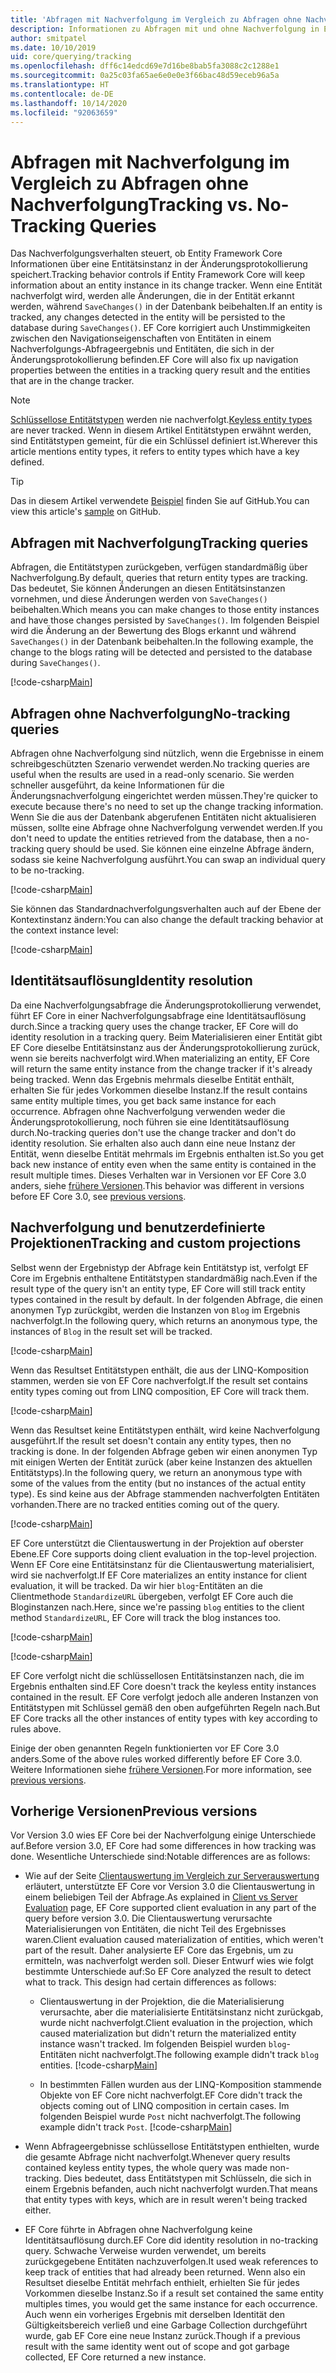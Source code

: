 ```yaml
---
title: 'Abfragen mit Nachverfolgung im Vergleich zu Abfragen ohne Nachverfolgung: EF Core'
description: Informationen zu Abfragen mit und ohne Nachverfolgung in Entity Framework Core
author: smitpatel
ms.date: 10/10/2019
uid: core/querying/tracking
ms.openlocfilehash: dff6c14edcd69e7d16be8bab5fa3088c2c1288e1
ms.sourcegitcommit: 0a25c03fa65ae6e0e0e3f66bac48d59eceb96a5a
ms.translationtype: HT
ms.contentlocale: de-DE
ms.lasthandoff: 10/14/2020
ms.locfileid: "92063659"
---
```

# <a name="tracking-vs-no-tracking-queries"></a><span data-ttu-id="6780e-103">Abfragen mit Nachverfolgung im Vergleich zu Abfragen ohne Nachverfolgung</span><span class="sxs-lookup"><span data-stu-id="6780e-103">Tracking vs. No-Tracking Queries</span></span>

<span data-ttu-id="6780e-104">Das Nachverfolgungsverhalten steuert, ob Entity Framework Core Informationen über eine Entitätsinstanz in der Änderungsprotokollierung speichert.</span><span class="sxs-lookup"><span data-stu-id="6780e-104">Tracking behavior controls if Entity Framework Core will keep information about an entity instance in its change tracker.</span></span> <span data-ttu-id="6780e-105">Wenn eine Entität nachverfolgt wird, werden alle Änderungen, die in der Entität erkannt werden, während `SaveChanges()` in der Datenbank beibehalten.</span><span class="sxs-lookup"><span data-stu-id="6780e-105">If an entity is tracked, any changes detected in the entity will be persisted to the database during `SaveChanges()`.</span></span> <span data-ttu-id="6780e-106">EF Core korrigiert auch Unstimmigkeiten zwischen den Navigationseigenschaften von Entitäten in einem Nachverfolgungs-Abfrageergebnis und Entitäten, die sich in der Änderungsprotokollierung befinden.</span><span class="sxs-lookup"><span data-stu-id="6780e-106">EF Core will also fix up navigation properties between the entities in a tracking query result and the entities that are in the change tracker.</span></span>

> [!NOTE]
> <span data-ttu-id="6780e-107">[Schlüssellose Entitätstypen](xref:core/modeling/keyless-entity-types) werden nie nachverfolgt.</span><span class="sxs-lookup"><span data-stu-id="6780e-107">[Keyless entity types](xref:core/modeling/keyless-entity-types) are never tracked.</span></span> <span data-ttu-id="6780e-108">Wenn in diesem Artikel Entitätstypen erwähnt werden, sind Entitätstypen gemeint, für die ein Schlüssel definiert ist.</span><span class="sxs-lookup"><span data-stu-id="6780e-108">Wherever this article mentions entity types, it refers to entity types which have a key defined.</span></span>

> [!TIP]  
> <span data-ttu-id="6780e-109">Das in diesem Artikel verwendete [Beispiel](https://github.com/dotnet/EntityFramework.Docs/tree/master/samples/core/Querying/Tracking) finden Sie auf GitHub.</span><span class="sxs-lookup"><span data-stu-id="6780e-109">You can view this article's [sample](https://github.com/dotnet/EntityFramework.Docs/tree/master/samples/core/Querying/Tracking) on GitHub.</span></span>

## <a name="tracking-queries"></a><span data-ttu-id="6780e-110">Abfragen mit Nachverfolgung</span><span class="sxs-lookup"><span data-stu-id="6780e-110">Tracking queries</span></span>

<span data-ttu-id="6780e-111">Abfragen, die Entitätstypen zurückgeben, verfügen standardmäßig über Nachverfolgung.</span><span class="sxs-lookup"><span data-stu-id="6780e-111">By default, queries that return entity types are tracking.</span></span> <span data-ttu-id="6780e-112">Das bedeutet, Sie können Änderungen an diesen Entitätsinstanzen vornehmen, und diese Änderungen werden von `SaveChanges()` beibehalten.</span><span class="sxs-lookup"><span data-stu-id="6780e-112">Which means you can make changes to those entity instances and have those changes persisted by `SaveChanges()`.</span></span> <span data-ttu-id="6780e-113">Im folgenden Beispiel wird die Änderung an der Bewertung des Blogs erkannt und während `SaveChanges()` in der Datenbank beibehalten.</span><span class="sxs-lookup"><span data-stu-id="6780e-113">In the following example, the change to the blogs rating will be detected and persisted to the database during `SaveChanges()`.</span></span>

[!code-csharp[Main](../../../samples/core/Querying/Tracking/Program.cs#Tracking)]

## <a name="no-tracking-queries"></a><span data-ttu-id="6780e-114">Abfragen ohne Nachverfolgung</span><span class="sxs-lookup"><span data-stu-id="6780e-114">No-tracking queries</span></span>

<span data-ttu-id="6780e-115">Abfragen ohne Nachverfolgung sind nützlich, wenn die Ergebnisse in einem schreibgeschützten Szenario verwendet werden.</span><span class="sxs-lookup"><span data-stu-id="6780e-115">No tracking queries are useful when the results are used in a read-only scenario.</span></span> <span data-ttu-id="6780e-116">Sie werden schneller ausgeführt, da keine Informationen für die Änderungsnachverfolgung eingerichtet werden müssen.</span><span class="sxs-lookup"><span data-stu-id="6780e-116">They're quicker to execute because there's no need to set up the change tracking information.</span></span> <span data-ttu-id="6780e-117">Wenn Sie die aus der Datenbank abgerufenen Entitäten nicht aktualisieren müssen, sollte eine Abfrage ohne Nachverfolgung verwendet werden.</span><span class="sxs-lookup"><span data-stu-id="6780e-117">If you don't need to update the entities retrieved from the database, then a no-tracking query should be used.</span></span> <span data-ttu-id="6780e-118">Sie können eine einzelne Abfrage ändern, sodass sie keine Nachverfolgung ausführt.</span><span class="sxs-lookup"><span data-stu-id="6780e-118">You can swap an individual query to be no-tracking.</span></span>

[!code-csharp[Main](../../../samples/core/Querying/Tracking/Program.cs#NoTracking)]

<span data-ttu-id="6780e-119">Sie können das Standardnachverfolgungsverhalten auch auf der Ebene der Kontextinstanz ändern:</span><span class="sxs-lookup"><span data-stu-id="6780e-119">You can also change the default tracking behavior at the context instance level:</span></span>

[!code-csharp[Main](../../../samples/core/Querying/Tracking/Program.cs#ContextDefaultTrackingBehavior)]

## <a name="identity-resolution"></a><span data-ttu-id="6780e-120">Identitätsauflösung</span><span class="sxs-lookup"><span data-stu-id="6780e-120">Identity resolution</span></span>

<span data-ttu-id="6780e-121">Da eine Nachverfolgungsabfrage die Änderungsprotokollierung verwendet, führt EF Core in einer Nachverfolgungsabfrage eine Identitätsauflösung durch.</span><span class="sxs-lookup"><span data-stu-id="6780e-121">Since a tracking query uses the change tracker, EF Core will do identity resolution in a tracking query.</span></span> <span data-ttu-id="6780e-122">Beim Materialisieren einer Entität gibt EF Core dieselbe Entitätsinstanz aus der Änderungsprotokollierung zurück, wenn sie bereits nachverfolgt wird.</span><span class="sxs-lookup"><span data-stu-id="6780e-122">When materializing an entity, EF Core will return the same entity instance from the change tracker if it's already being tracked.</span></span> <span data-ttu-id="6780e-123">Wenn das Ergebnis mehrmals dieselbe Entität enthält, erhalten Sie für jedes Vorkommen dieselbe Instanz.</span><span class="sxs-lookup"><span data-stu-id="6780e-123">If the result contains same entity multiple times, you get back same instance for each occurrence.</span></span> <span data-ttu-id="6780e-124">Abfragen ohne Nachverfolgung verwenden weder die Änderungsprotokollierung, noch führen sie eine Identitätsauflösung durch.</span><span class="sxs-lookup"><span data-stu-id="6780e-124">No-tracking queries don't use the change tracker and don't do identity resolution.</span></span> <span data-ttu-id="6780e-125">Sie erhalten also auch dann eine neue Instanz der Entität, wenn dieselbe Entität mehrmals im Ergebnis enthalten ist.</span><span class="sxs-lookup"><span data-stu-id="6780e-125">So you get back new instance of entity even when the same entity is contained in the result multiple times.</span></span> <span data-ttu-id="6780e-126">Dieses Verhalten war in Versionen vor EF Core 3.0 anders, siehe [frühere Versionen](#previous-versions).</span><span class="sxs-lookup"><span data-stu-id="6780e-126">This behavior was different in versions before EF Core 3.0, see [previous versions](#previous-versions).</span></span>

## <a name="tracking-and-custom-projections"></a><span data-ttu-id="6780e-127">Nachverfolgung und benutzerdefinierte Projektionen</span><span class="sxs-lookup"><span data-stu-id="6780e-127">Tracking and custom projections</span></span>

<span data-ttu-id="6780e-128">Selbst wenn der Ergebnistyp der Abfrage kein Entitätstyp ist, verfolgt EF Core im Ergebnis enthaltene Entitätstypen standardmäßig nach.</span><span class="sxs-lookup"><span data-stu-id="6780e-128">Even if the result type of the query isn't an entity type, EF Core will still track entity types contained in the result by default.</span></span> <span data-ttu-id="6780e-129">In der folgenden Abfrage, die einen anonymen Typ zurückgibt, werden die Instanzen von `Blog` im Ergebnis nachverfolgt.</span><span class="sxs-lookup"><span data-stu-id="6780e-129">In the following query, which returns an anonymous type, the instances of `Blog` in the result set will be tracked.</span></span>

[!code-csharp[Main](../../../samples/core/Querying/Tracking/Program.cs#CustomProjection1)]

<span data-ttu-id="6780e-130">Wenn das Resultset Entitätstypen enthält, die aus der LINQ-Komposition stammen, werden sie von EF Core nachverfolgt.</span><span class="sxs-lookup"><span data-stu-id="6780e-130">If the result set contains entity types coming out from LINQ composition, EF Core will track them.</span></span>

[!code-csharp[Main](../../../samples/core/Querying/Tracking/Program.cs#CustomProjection2)]

<span data-ttu-id="6780e-131">Wenn das Resultset keine Entitätstypen enthält, wird keine Nachverfolgung ausgeführt.</span><span class="sxs-lookup"><span data-stu-id="6780e-131">If the result set doesn't contain any entity types, then no tracking is done.</span></span> <span data-ttu-id="6780e-132">In der folgenden Abfrage geben wir einen anonymen Typ mit einigen Werten der Entität zurück (aber keine Instanzen des aktuellen Entitätstyps).</span><span class="sxs-lookup"><span data-stu-id="6780e-132">In the following query, we return an anonymous type with some of the values from the entity (but no instances of the actual entity type).</span></span> <span data-ttu-id="6780e-133">Es sind keine aus der Abfrage stammenden nachverfolgten Entitäten vorhanden.</span><span class="sxs-lookup"><span data-stu-id="6780e-133">There are no tracked entities coming out of the query.</span></span>

[!code-csharp[Main](../../../samples/core/Querying/Tracking/Program.cs#CustomProjection3)]

 <span data-ttu-id="6780e-134">EF Core unterstützt die Clientauswertung in der Projektion auf oberster Ebene.</span><span class="sxs-lookup"><span data-stu-id="6780e-134">EF Core supports doing client evaluation in the top-level projection.</span></span> <span data-ttu-id="6780e-135">Wenn EF Core eine Entitätsinstanz für die Clientauswertung materialisiert, wird sie nachverfolgt.</span><span class="sxs-lookup"><span data-stu-id="6780e-135">If EF Core materializes an entity instance for client evaluation, it will be tracked.</span></span> <span data-ttu-id="6780e-136">Da wir hier `blog`-Entitäten an die Clientmethode `StandardizeURL` übergeben, verfolgt EF Core auch die Bloginstanzen nach.</span><span class="sxs-lookup"><span data-stu-id="6780e-136">Here, since we're passing `blog` entities to the client method `StandardizeURL`, EF Core will track the blog instances too.</span></span>

[!code-csharp[Main](../../../samples/core/Querying/Tracking/Program.cs#ClientProjection)]

[!code-csharp[Main](../../../samples/core/Querying/Tracking/Program.cs#ClientMethod)]

<span data-ttu-id="6780e-137">EF Core verfolgt nicht die schlüssellosen Entitätsinstanzen nach, die im Ergebnis enthalten sind.</span><span class="sxs-lookup"><span data-stu-id="6780e-137">EF Core doesn't track the keyless entity instances contained in the result.</span></span> <span data-ttu-id="6780e-138">EF Core verfolgt jedoch alle anderen Instanzen von Entitätstypen mit Schlüssel gemäß den oben aufgeführten Regeln nach.</span><span class="sxs-lookup"><span data-stu-id="6780e-138">But EF Core tracks all the other instances of entity types with key according to rules above.</span></span>

<span data-ttu-id="6780e-139">Einige der oben genannten Regeln funktionierten vor EF Core 3.0 anders.</span><span class="sxs-lookup"><span data-stu-id="6780e-139">Some of the above rules worked differently before EF Core 3.0.</span></span> <span data-ttu-id="6780e-140">Weitere Informationen siehe [frühere Versionen](#previous-versions).</span><span class="sxs-lookup"><span data-stu-id="6780e-140">For more information, see [previous versions](#previous-versions).</span></span>

## <a name="previous-versions"></a><span data-ttu-id="6780e-141">Vorherige Versionen</span><span class="sxs-lookup"><span data-stu-id="6780e-141">Previous versions</span></span>

<span data-ttu-id="6780e-142">Vor Version 3.0 wies EF Core bei der Nachverfolgung einige Unterschiede auf.</span><span class="sxs-lookup"><span data-stu-id="6780e-142">Before version 3.0, EF Core had some differences in how tracking was done.</span></span> <span data-ttu-id="6780e-143">Wesentliche Unterschiede sind:</span><span class="sxs-lookup"><span data-stu-id="6780e-143">Notable differences are as follows:</span></span>

- <span data-ttu-id="6780e-144">Wie auf der Seite [Clientauswertung im Vergleich zur Serverauswertung](xref:core/querying/client-eval) erläutert, unterstützte EF Core vor Version 3.0 die Clientauswertung in einem beliebigen Teil der Abfrage.</span><span class="sxs-lookup"><span data-stu-id="6780e-144">As explained in [Client vs Server Evaluation](xref:core/querying/client-eval) page, EF Core supported client evaluation in any part of the query before version 3.0.</span></span> <span data-ttu-id="6780e-145">Die Clientauswertung verursachte Materialisierungen von Entitäten, die nicht Teil des Ergebnisses waren.</span><span class="sxs-lookup"><span data-stu-id="6780e-145">Client evaluation caused materialization of entities, which weren't part of the result.</span></span> <span data-ttu-id="6780e-146">Daher analysierte EF Core das Ergebnis, um zu ermitteln, was nachverfolgt werden soll. Dieser Entwurf wies wie folgt bestimmte Unterschiede auf:</span><span class="sxs-lookup"><span data-stu-id="6780e-146">So EF Core analyzed the result to detect what to track. This design had certain differences as follows:</span></span>
  - <span data-ttu-id="6780e-147">Clientauswertung in der Projektion, die die Materialisierung verursachte, aber die materialisierte Entitätsinstanz nicht zurückgab, wurde nicht nachverfolgt.</span><span class="sxs-lookup"><span data-stu-id="6780e-147">Client evaluation in the projection, which caused materialization but didn't return the materialized entity instance wasn't tracked.</span></span> <span data-ttu-id="6780e-148">Im folgenden Beispiel wurden `blog`-Entitäten nicht nachverfolgt.</span><span class="sxs-lookup"><span data-stu-id="6780e-148">The following example didn't track `blog` entities.</span></span>
    [!code-csharp[Main](../../../samples/core/Querying/Tracking/Program.cs#ClientProjection)]

  - <span data-ttu-id="6780e-149">In bestimmten Fällen wurden aus der LINQ-Komposition stammende Objekte von EF Core nicht nachverfolgt.</span><span class="sxs-lookup"><span data-stu-id="6780e-149">EF Core didn't track the objects coming out of LINQ composition in certain cases.</span></span> <span data-ttu-id="6780e-150">Im folgenden Beispiel wurde `Post` nicht nachverfolgt.</span><span class="sxs-lookup"><span data-stu-id="6780e-150">The following example didn't track `Post`.</span></span>
    [!code-csharp[Main](../../../samples/core/Querying/Tracking/Program.cs#CustomProjection2)]

- <span data-ttu-id="6780e-151">Wenn Abfrageergebnisse schlüssellose Entitätstypen enthielten, wurde die gesamte Abfrage nicht nachverfolgt.</span><span class="sxs-lookup"><span data-stu-id="6780e-151">Whenever query results contained keyless entity types, the whole query was made non-tracking.</span></span> <span data-ttu-id="6780e-152">Dies bedeutet, dass Entitätstypen mit Schlüsseln, die sich in einem Ergebnis befanden, auch nicht nachverfolgt wurden.</span><span class="sxs-lookup"><span data-stu-id="6780e-152">That means that entity types with keys, which are in result weren't being tracked either.</span></span>
- <span data-ttu-id="6780e-153">EF Core führte in Abfragen ohne Nachverfolgung keine Identitätsauflösung durch.</span><span class="sxs-lookup"><span data-stu-id="6780e-153">EF Core did identity resolution in no-tracking query.</span></span> <span data-ttu-id="6780e-154">Schwache Verweise wurden verwendet, um bereits zurückgegebene Entitäten nachzuverfolgen.</span><span class="sxs-lookup"><span data-stu-id="6780e-154">It used weak references to keep track of entities that had already been returned.</span></span> <span data-ttu-id="6780e-155">Wenn also ein Resultset dieselbe Entität mehrfach enthielt, erhielten Sie für jedes Vorkommen dieselbe Instanz.</span><span class="sxs-lookup"><span data-stu-id="6780e-155">So if a result set contained the same entity multiples times, you would get the same instance for each occurrence.</span></span> <span data-ttu-id="6780e-156">Auch wenn ein vorheriges Ergebnis mit derselben Identität den Gültigkeitsbereich verließ und eine Garbage Collection durchgeführt wurde, gab EF Core eine neue Instanz zurück.</span><span class="sxs-lookup"><span data-stu-id="6780e-156">Though if a previous result with the same identity went out of scope and got garbage collected, EF Core returned a new instance.</span></span>
